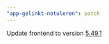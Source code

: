 ```yaml
---
"app-gelinkt-notuleren": patch
---
```


Update frontend to version [5.49.1](https://github.com/lblod/frontend-gelinkt-notuleren/releases/tag/v5.49.1)
